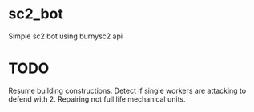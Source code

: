 # sc2_bot
Simple sc2 bot using burnysc2 api

# TODO
Resume building constructions.
Detect if single workers are attacking to defend with 2.
Repairing not full life mechanical units.